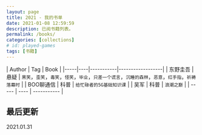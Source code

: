 ```yaml
---
layout: page
title: 2021 - 我的书单
date: 2021-01-08 12:59:59
description: 已阅书籍列表。
permalink: /books/
categories: [collections]
# id: played-games
tags: [书籍]
--- 
```

<style>
table th:first-of-type {
    width: 15%;
}
table th:nth-of-type(2) {
    width: 15%;
}
table th:nth-of-type(3) {
    width: 70%;
}
}
</style>

| Author | Tag | Book |
|-----|----|-----------|------------------|
| 东野圭吾  | 悬疑 | `黑笑`，`歪笑`，`毒笑`，`怪笑`，`毕业`，`只差一个谎言`，`沉睡的森林`，`恶意`，`红手指`，`祈祷落幕时` | 
| BOO聊通信 | 科普 | `给忙碌者的5G基础知识课` | 
| 吴军 | 科普 | `浪潮之巅` | 
| ----- | ---- | ----------- |


## 最后更新

2021.01.31